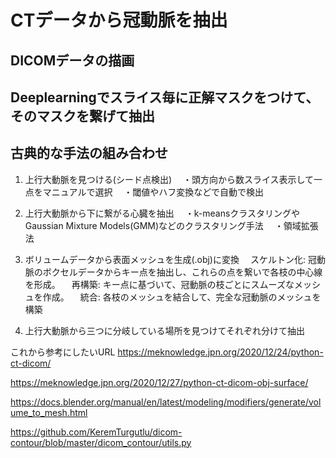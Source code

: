 # CTデータから冠動脈を抽出

## DICOMデータの描画





## Deeplearningでスライス毎に正解マスクをつけて、そのマスクを繋げて抽出

## 古典的な手法の組み合わせ
1. 上行大動脈を見つける(シード点検出)
　・頭方向から数スライス表示して一点をマニュアルで選択
　・閾値やハフ変換などで自動で検出

2. 上行大動脈から下に繋がる心臓を抽出
　・k-meansクラスタリングやGaussian Mixture Models(GMM)などのクラスタリング手法
　・領域拡張法

3. ボリュームデータから表面メッシュを生成(.obj)に変換
　スケルトン化: 冠動脈のボクセルデータからキー点を抽出し、これらの点を繋いで各枝の中心線を形成。
　再構築: キー点に基づいて、冠動脈の枝ごとにスムーズなメッシュを作成。 
　統合: 各枝のメッシュを結合して、完全な冠動脈のメッシュを構築

4. 上行大動脈から三つに分岐している場所を見つけてそれぞれ分けて抽出


これから参考にしたいURL
https://meknowledge.jpn.org/2020/12/24/python-ct-dicom/

https://meknowledge.jpn.org/2020/12/27/python-ct-dicom-obj-surface/

https://docs.blender.org/manual/en/latest/modeling/modifiers/generate/volume_to_mesh.html

https://github.com/KeremTurgutlu/dicom-contour/blob/master/dicom_contour/utils.py